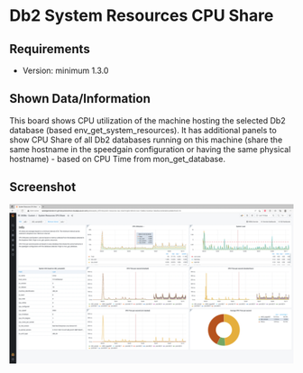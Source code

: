 # Db2 System Resources CPU Share
## Requirements
- Version: minimum 1.3.0

## Shown Data/Information
This board shows CPU utilization of the machine hosting the selected Db2 database (based env_get_system_resources). It has additional panels to show CPU Share of all Db2 databases running on this machine (share the same hostname in the speedgain configuration or having the same physical hostname) - based on CPU Time from mon_get_database. 

## Screenshot
![cpu_share_screenshot](https://github.com/ITGAIN/s4dbs_custom_boards/blob/ea22874261507922d26a59ffbc01778e655a20e6/Db2/System%20Resources%20CPU%20Share/cpu_share.png?raw=true)
